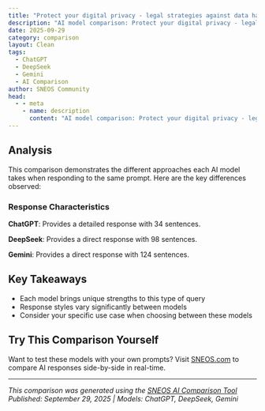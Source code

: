 ```yaml
---
title: "Protect your digital privacy - legal strategies against data harvesting"
description: "AI model comparison: Protect your digital privacy - legal strategies against data harvesting..."
date: 2025-09-29
category: comparison
layout: Clean
tags:
  - ChatGPT
  - DeepSeek
  - Gemini
  - AI Comparison
author: SNEOS Community
head:
  - - meta
    - name: description
      content: "AI model comparison: Protect your digital privacy - legal strategies against data harvesting..."
---
```


<ChatComparison
  title="Protect your digital privacy - legal strategies against data harvesting"
  prompt="Protect your digital privacy - legal strategies against data harvesting"
  :responses='{"ChatGPT": "Protecting your digital privacy from data harvesting involves employing a combination of legal strategies, technical measures, and best practices. Below are some key legal strategies you can consider to safeguard your personal data:\n\n### 1. Understand Your Rights Under Data Protection Laws\n- **Know applicable laws:** Familiarize yourself with laws that protect your data privacy such as the General Data Protection Regulation (GDPR) in the EU, the California Consumer Privacy Act (CCPA) in the US, and other regional regulations.\n- **Right to access:** These laws generally grant you the right to access personal data companies hold about you.\n- **Right to deletion:** You can request deletion of your data (right to be forgotten).\n- **Right to opt-out:** You may have the right to opt-out of data sales or marketing uses.\n- **Right to data portability:** You can request your data in a portable format.\n\n### 2. Exercise Your Rights\n- **Submit formal data requests:** Use subject access requests (SARs) or similar tools provided by companies.\n- **Demand transparency:** Ask companies for clear disclosures on how your data is collected, used, and shared.\n- **File complaints:** If your rights are violated, report to regulatory bodies such as data protection authorities or consumer protection agencies.\n\n### 3. Use Privacy Policies and Terms of Service to Your Advantage\n- **Review policies:** Carefully read privacy policies to understand what data is collected and how it\u2019s used.\n- **Hold companies accountable:** If a company violates its stated privacy policy, legal action may be possible.\n- **Negotiate terms:** For businesses or professional relationships, negotiate contracts to include strong privacy protections.\n\n### 4. Limit Data Collection Through Consent Management\n- **Withdraw consent:** Exercise the right to withdraw consent for data processing when possible.\n- **Use privacy-enhancing tools:** Employ cookie managers and consent managers that allow you to control tracking.\n\n### 5. Leverage Legal Tools When Data Is Misused\n- **Bring lawsuits:** For data breaches or unlawful data harvesting, consider civil actions for damages or injunctions.\n- **Class actions:** Join or initiate collective legal actions if many people are affected.\n- **Enforce breach notification laws:** Ensure companies notify you of breaches as required by law.\n\n### 6. Advocate for Stronger Privacy Legislation\n- **Support privacy reforms:** Participate in advocacy for improved data protection laws.\n- **Engage with policymakers:** Provide input on legislation that governs data harvesting.\n\n### 7. Use Contracts and Agreements\n- **Non-disclosure agreements (NDAs):** When sharing data with business partners, use NDAs.\n- **Data processing agreements (DPAs):** If you outsource data processing, use contracts specifying privacy requirements.\n\n---\n\n### Additional Practical Tips\n- **Minimize sharing:** Only provide necessary information online.\n- **Secure accounts:** Use strong passwords and enable two-factor authentication.\n- **Review app permissions:** Limit permissions on mobile apps.\n- **Use VPNs and encrypted communication:** To protect data in transit.\n\n---\n\nUsing these legal strategies in conjunction with technical measures will provide a robust defense against unwanted data harvesting and help protect your digital privacy effectively. If you face specific privacy challenges, consider consulting a lawyer specializing in data protection law.", "DeepSeek": "Of course. Protecting your digital privacy against pervasive data harvesting requires a multi-layered approach, combining technical tools with strategic legal and quasi-legal actions. The goal is to make your data harder to collect, less valuable to harvesters, and to exercise the legal rights you already have.\n\nHere is a comprehensive guide to legal and strategic actions you can take.\n\n### Core Philosophy: Minimize, Obfuscate, and Assert Your Rights\n\nThis isn\u0027t about becoming a ghost; it\u0027s about significantly raising the cost and effort for companies to track you, making you a less attractive target.\n\n---\n\n### Part 1: The Foundation - Proactive Legal Strategies\n\nThese actions use existing laws and regulations to your advantage.\n\n#### 1. Exercise Your Rights Under Data Privacy Laws\nSeveral major jurisdictions have laws that grant you specific rights over your data. Use them.\n\n* **General Data Protection Regulation (GDPR) - For EU Residents/Citizens:** This is a powerful law that applies to any company processing the data of people in the EU.\n * **Right to Access (Article 15):** You can request a copy of all personal data a company holds about you.\n * **Right to Erasure / \u0022Right to be Forgotten\u0022 (Article 17):** You can request the deletion of your personal data.\n * **Right to Object (Article 21):** You can object to the processing of your data for purposes like direct marketing.\n * **How to Use This:** Look for the \u0022Privacy\u0022 or \u0022Data Subject Request\u0022 section on any company\u0027s website. They are legally required to provide a mechanism for these requests. Use templated emails (easily found online) to make these requests.\n\n* **California Consumer Privacy Act (CCPA/CPRA) - For California Residents:** Similar to GDPR, it provides strong rights for Californians.\n * **Right to Know:** You can ask what personal information is collected, used, shared, or sold.\n * **Right to Delete:** Similar to the GDPR\u0027s right to erasure.\n * **Right to Opt-Out of Sale/Sharing:** You can direct companies to stop selling or sharing your personal information.\n * **How to Use This:** Look for a \u0022Do Not Sell or Share My Personal Information\u0022 link at the bottom of a company\u0027s homepage. Click it. This is one of the most effective single clicks for privacy.\n\n* **Other State Laws (Virginia, Colorado, Utah, Connecticut, etc.):** Many US states have enacted their own privacy laws with similar rights. If you are a resident of these states, familiarize yourself with your rights.\n\n#### 2. Leverage \u0022Do Not Sell\u0022 and Opt-Out Mechanisms\nThis is a practical application of the laws above, but it\u0027s so important it deserves its own section.\n\n* **Global Privacy Control (GPC):** This is a technical standard that broadcasts a \u0022Do Not Sell\u0022 signal from your browser to every website you visit. It\u0027s like a \u0022Do Not Call\u0022 list for your browser.\n * **Action:** Enable GPC in your browser settings (some browsers like Brave have it built-in) or use a browser extension. The **Electronic Frontier Foundation (EFF)** and other privacy groups endorse this.\n\n* **Industry Opt-Out Tools:**\n * **Network Advertising Initiative (NAI) Opt-Out:** Allows you to opt out of targeted advertising from its member companies.\n * **Digital Advertising Alliance (DAA) Opt-Out:** Provides tools to opt out of interest-based advertising from participating companies.\n * **Action:** Visit these sites and opt out. Remember to do this on all browsers you use.\n\n#### 3. Master the Art of Contractual Agreements: Terms of Service \u0026 Privacy Policies\nYou have a contractual relationship with every service you use.\n\n* **Read and Understand (at least the key parts):** Use tools like **Terms of Service; Didn\u0027t Read (tosdr.org)** which grades and summarizes the privacy aspects of popular services.\n* **Vote with Your Feet:** The most powerful legal strategy is to refuse the contract. If a company\u0027s data harvesting practices are egregious, do not use their service. Choose a privacy-respecting alternative.\n* **Adjust Privacy Settings Immediately:** Upon signing up for any new service, go directly to the privacy settings and disable everything non-essential, especially personalized ads and data sharing with \u0022partners.\u0022\n\n---\n\n### Part 2: Strategic \u0026 Technical Actions to Support Your Legal Stance\n\nThese actions make the legal strategies above more effective by reducing your digital footprint.\n\n#### 1. Minimize Data at the Source\n* **Practice Data Minimalism:** Never provide more information than is absolutely necessary. Use a fake birth date, a secondary email, or a pseudonym where possible.\n* **Use Alias and Masking Services:** Services like **SimpleLogin** or **AnonAddy** allow you to create unique, random email aliases for every website. If an alias starts getting spam, you know who sold your data and can disable it without affecting your primary email.\n* **Use a Virtual Private Network (VPN):** A reputable VPN encrypts your internet traffic and masks your IP address from your Internet Service Provider (ISP) and the websites you visit, preventing them from building a location-based profile.\n\n#### 2. Obfuscate and Compartmentalize\n* **Use Privacy-Focused Browsers:** **Firefox** (with strong privacy settings) and **Brave** are excellent choices that block trackers by default.\n* **Employ Browser Extensions:**\n * **uBlock Origin:** A powerful ad-blocker that also blocks trackers.\n * **Privacy Badger (EFF):** Automatically learns and blocks invisible trackers.\n * **ClearURLs:** Removes tracking elements from URLs.\n* **Compartmentalize with Browser Profiles/Containers:** Use Firefox\u0027s \u0022Multi-Account Containers\u0022 to isolate your online activities. You can have one container for Facebook, one for Google, one for banking, etc. This prevents companies from tracking you across different parts of your life.\n\n#### 3. Choose Privacy-Respecting Alternatives\nYour choice of service is a powerful market signal.\n* **Search Engine:** Use **DuckDuckGo** or **Startpage** instead of Google.\n* **Email:** Use **ProtonMail** or **Tutanota** instead of Gmail.\n* **Browser:** Use **Firefox** or **Brave** instead of Chrome.\n* **Cloud Storage:** Use **Tresorit** or **Sync.com** instead of Dropbox or Google Drive.\n\n---\n\n### Part 3: The Action Plan - A Step-by-Step Strategy\n\n**Phase 1: The \u0022Low-Hanging Fruit\u0022 (1-2 Hours)**\n1. Install **uBlock Origin** and **Privacy Badger** on your main browser.\n2. Go to the **NAI** and **DAA** websites and opt out.\n3. Enable **GPC** in your browser settings.\n4. Audit the privacy settings on your top 5 most-used services (Facebook, Google, etc.) and lock them down.\n\n**Phase 2: The \u0022Deep Clean\u0022 (A Weekend)**\n1. Use a template to submit **Data Access Requests** to the big data brokers (Google, Facebook, Amazon). See what they have on you.\n2. Start using **email aliases** for all new signups.\n3. Set up **Firefox Containers** for your most problematic accounts (Facebook, Google, LinkedIn).\n4. Research and switch **one core service** to a privacy-focused alternative (e.g., change your default search engine).\n\n**Phase 3: \u0022Ongoing Vigilance\u0022 (Habit)**\n1. **Before signing up for any new service,** check its rating on \u0060tosdr.org\u0060.\n2. **Default to saying \u0022no\u0022** to any request for permissions, notifications, or data.\n3. **Periodically repeat** the opt-out processes, as cookies can be reset.\n\n### Important Disclaimer\n\n**This information is for educational purposes and does not constitute legal advice.** The legal landscape for digital privacy is complex and rapidly evolving. For specific legal matters, please consult with a qualified attorney specializing in privacy law.\n\nBy combining these legal strategies with robust technical habits, you move from being a passive data source to an active, empowered individual in control of your digital identity. You are making a conscious choice to protect what is rightfully yours.", "Gemini": "Okay, let\u0027s dive into legal strategies for protecting your digital privacy against data harvesting. This is a complex area, and the effectiveness of any strategy depends on where you live, the specific practices of the data harvester, and the terms of service you\u0027ve agreed to. However, here\u0027s a breakdown of some potential legal and quasi-legal approaches:\n\n**I. Understanding the Landscape: Data Harvesting \u0026 Your Rights**\n\nBefore we get into strategies, it\u0027s crucial to understand what data harvesting is and what rights you *might* have.\n\n* **What is Data Harvesting?** Broadly, it\u0027s the collection of data from the internet and other sources, often without explicit consent or in ways that exceed the originally intended use. This can include:\n * **Scraping:** Automatically extracting data from websites.\n * **Crawling:** Indexing websites for search engines, but also potentially collecting user data.\n * **Data Mining:** Analyzing large datasets to identify patterns and insights, often from data collected passively.\n * **Tracking:** Using cookies, pixels, and other technologies to monitor user behavior across websites and apps.\n * **Combining Datasets:** Merging data from multiple sources to create more comprehensive user profiles.\n\n* **Key Legal Concepts and Regulations:**\n * **GDPR (General Data Protection Regulation - EU):** A powerful regulation that provides strong rights to individuals regarding their personal data. Key principles include:\n * **Consent:** Data collection must be based on informed and explicit consent.\n * **Right to Access:** Individuals have the right to access their data held by organizations.\n * **Right to Rectification:** Individuals can correct inaccurate data.\n * **Right to Erasure (\u0022Right to be Forgotten\u0022):** Individuals can request that their data be deleted.\n * **Data Minimization:** Organizations should only collect data that is necessary for a specific purpose.\n * **Data Portability:** Individuals can transfer their data to another service provider.\n * **CCPA/CPRA (California Consumer Privacy Act/California Privacy Rights Act - US):** Provides California residents with rights similar to GDPR, including the right to know what data is collected, the right to delete data, and the right to opt-out of the sale of their data. (Note: \u0022Sale\u0022 is defined broadly and can include sharing data for advertising purposes).\n * **Other US State Laws:** Many other states in the US have enacted or are considering similar privacy laws. Examples include Virginia (VCDPA), Colorado (CPA), Utah (UCPA), and Connecticut (CTDPA).\n * **COPPA (Children\u0027s Online Privacy Protection Act - US):** Protects the privacy of children under 13 online.\n * **Wiretap Laws (Various Jurisdictions):** Laws that prohibit the interception of electronic communications without consent. These may be relevant to some forms of data harvesting.\n * **Computer Fraud and Abuse Act (CFAA - US):** Can be used in some cases to target unauthorized access to computer systems for data harvesting, but its applicability is often debated.\n * **Terms of Service/Privacy Policies:** Agreements you make with websites and apps that outline how your data will be collected and used.\n * **Copyright Law:** If the data harvesting involves unauthorized copying of copyrighted material, copyright law may offer some protection.\n * **Trade Secret Law:** If the data harvesting involves theft of trade secrets, trade secret law may offer protection.\n\n**II. Legal Strategies \u0026 Actions You Can Take:**\n\nHere\u0027s a breakdown of legal strategies, ranging from proactive steps to reactive measures:\n\n* **A. Proactive Measures (Prevention \u0026 Awareness):**\n\n 1. **Read Privacy Policies and Terms of Service Carefully:** This is *critical*. Understand what data is being collected and how it will be used. Look for opt-out provisions. Be wary of vague or overly broad language. If you don\u0027t understand something, contact the organization for clarification.\n 2. **Use Privacy-Enhancing Technologies:**\n * **Privacy-Focused Browsers:** Brave, Firefox (with privacy settings configured), DuckDuckGo.\n * **VPNs (Virtual Private Networks):** Encrypt your internet traffic and mask your IP address.\n * **Ad Blockers:** Block tracking scripts and cookies.\n * **Privacy Extensions:** Privacy Badger, uBlock Origin, Ghostery, Disconnect.\n * **Secure Email Providers:** ProtonMail, Tutanota.\n * **Encrypted Messaging Apps:** Signal, Wire.\n 3. **Minimize Your Digital Footprint:**\n * **Be selective about what you share online:** Think before you post on social media.\n * **Use aliases or pseudonyms:** Where appropriate.\n * **Review and adjust privacy settings on social media and other online accounts:** Limit who can see your posts and information.\n * **Disable location services when not needed:** Apps often track your location even when you\u0027re not actively using them.\n * **Regularly clear your browser history, cookies, and cache.**\n 4. **Use Strong, Unique Passwords and a Password Manager:** This helps prevent account breaches that could expose your data.\n 5. **Use Multi-Factor Authentication (MFA) whenever possible:** Adds an extra layer of security to your accounts.\n 6. **Regularly Review App Permissions:** See what permissions your apps have (e.g., access to your contacts, location, camera). Revoke permissions that are not necessary.\n 7. **Opt-Out of Data Sharing:** Many websites and apps offer options to opt-out of data sharing for advertising or other purposes. Look for these options in privacy settings. Services like the Digital Advertising Alliance (DAA) offer tools to opt-out of targeted advertising.\n 8. **Use temporary email addresses when signing up for new services**: This will prevent the use of your main email being used to harvest data.\n 9. **Be aware of phishing scams**: Avoid clicking on suspicious links or opening attachments from unknown senders.\n 10. **Consider using a data broker removal service**: These services can help you remove your information from data broker websites.\n\n* **B. Reactive Measures (When You Suspect Data Harvesting):**\n\n 1. **Document Everything:** Keep records of any suspected data harvesting activities, including dates, times, websites involved, and any evidence you can gather.\n 2. **Exercise Your Rights Under GDPR/CCPA/Other Privacy Laws (If Applicable):**\n * **Data Access Request:** Request a copy of your personal data from the organization. This will help you understand what data they have collected.\n * **Data Rectification Request:** Request that any inaccurate data be corrected.\n * **Data Erasure Request (Right to be Forgotten):** Request that your data be deleted.\n * **Opt-Out of Sale (Under CCPA/CPRA):** Opt-out of the sale of your data.\n * **Object to Processing (Under GDPR):** Object to the processing of your personal data based on legitimate interests or direct marketing purposes.\n * **Restriction of Processing (Under GDPR):** Request that the organization restrict the processing of your data in certain circumstances.\n * **Data Portability Request (Under GDPR):** Request that your data be transferred to another service provider.\n\n * **How to make a request:** Most privacy policies will outline how to make these requests. Often, there will be a designated email address or online form. Be clear and specific in your request.\n 3. **Contact the Data Harvester Directly:** Before taking legal action, consider contacting the data harvester to explain your concerns and demand that they cease their activities. This may resolve the issue without the need for litigation. Keep a record of all communication.\n 4. **Report to Regulatory Authorities:**\n * **GDPR:** Report violations to your national data protection authority (e.g., the Information Commissioner\u0027s Office (ICO) in the UK, the CNIL in France, the Bundesbeauftragte f\u00FCr den Datenschutz und die Informationsfreiheit (BfDI) in Germany).\n * **CCPA/CPRA:** Report violations to the California Attorney General.\n * **FTC (Federal Trade Commission - US):** Report deceptive or unfair business practices related to data privacy.\n * **State Attorneys General (US):** Many state attorneys general have consumer protection divisions that can investigate data privacy violations.\n 5. **Consider Legal Action:** If other measures fail, you may have grounds to sue the data harvester. This will depend on the laws in your jurisdiction and the specific facts of your case. Possible causes of action could include:\n * **Breach of Contract:** If the data harvesting violates the terms of service or privacy policy you agreed to.\n * **Violation of Privacy Laws (e.g., GDPR, CCPA):** If the data harvesting violates applicable privacy laws.\n * **Trespass to Chattels:** (In some jurisdictions) If the data harvesting involves unauthorized access to your computer system.\n * **Intrusion Upon Seclusion:** (In some jurisdictions) If the data harvesting is highly offensive and intrudes upon your reasonable expectation of privacy.\n * **Copyright Infringement:** If copyrighted content was illegally copied.\n * **Trade Secret Misappropriation:** If trade secrets were stolen.\n\n * **Consult with an Attorney:** It is essential to consult with an attorney who specializes in data privacy law to determine your legal options. They can assess the strength of your case and advise you on the best course of action.\n\n**III. Challenges and Limitations**\n\n* **Identifying the Data Harvester:** It can be difficult to identify who is behind the data harvesting, especially if they are using sophisticated techniques to mask their identity.\n* **Jurisdictional Issues:** If the data harvester is located in a different jurisdiction, it may be difficult to enforce your legal rights.\n* **Terms of Service Limitations:** Many websites and apps have terms of service that limit their liability for data harvesting.\n* **Evolving Technology:** Data harvesting techniques are constantly evolving, making it difficult for the law to keep pace.\n* **Lack of Transparency:** Many data harvesting practices are opaque, making it difficult to understand what data is being collected and how it is being used.\n* **Costs of Litigation:** Legal action can be expensive and time-consuming.\n\n**IV. Key Considerations:**\n\n* **Location Matters:** Your legal rights are heavily dependent on your location (e.g., EU, California, other US state, other country).\n* **Specificity is Key:** Vague claims are unlikely to be successful. You need to provide specific evidence of data harvesting activities.\n* **Time is of the Essence:** Many privacy laws have deadlines for filing claims.\n\n**Disclaimer:** This information is for general informational purposes only and does not constitute legal advice. You should consult with an attorney to discuss your specific situation and legal options.\n"}' 
  published-date="16:28"
/>

## Analysis

This comparison demonstrates the different approaches each AI model takes when responding to the same prompt. Here are the key differences observed:

### Response Characteristics

**ChatGPT**: Provides a detailed response with 34 sentences. 

**DeepSeek**: Provides a direct response with 98 sentences. 

**Gemini**: Provides a direct response with 124 sentences. 

## Key Takeaways

- Each model brings unique strengths to this type of query
- Response styles vary significantly between models
- Consider your specific use case when choosing between these models

## Try This Comparison Yourself

Want to test these models with your own prompts? Visit [SNEOS.com](https://sneos.com) to compare AI responses side-by-side in real-time.

---

*This comparison was generated using the [SNEOS AI Comparison Tool](https://sneos.com)*
*Published: September 29, 2025 | Models: ChatGPT, DeepSeek, Gemini*
